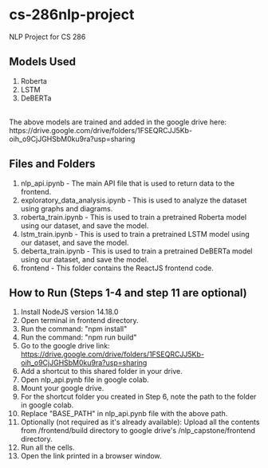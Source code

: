 # cs-286nlp-project
NLP Project for CS 286

## Models Used
1. Roberta
2. LSTM
3. DeBERTa
<br/>
The above models are trained and added in the google drive here: https://drive.google.com/drive/folders/1FSEQRCJJ5Kb-oih_o9CjJGHSbM0ku9ra?usp=sharing

## Files and Folders
1. nlp_api.ipynb - The main API file that is used to return data to the frontend.
2. exploratory_data_analysis.ipynb - This is used to analyze the dataset using graphs and diagrams.
3. roberta_train.ipynb - This is used to train a pretrained Roberta model using our dataset, and save the model.
4. lstm_train.ipynb - This is used to train a pretrained LSTM model using our dataset, and save the model.
5. deberta_train.ipynb - This is used to train a pretrained DeBERTa model using our dataset, and save the model.
6. frontend - This folder contains the ReactJS frontend code.

## How to Run (Steps 1-4 and step 11 are optional)
1. Install NodeJS version 14.18.0
2. Open terminal in frontend directory.
3. Run the command: "npm install"
4. Run the  command: "npm run build"
5. Go to the google drive link: https://drive.google.com/drive/folders/1FSEQRCJJ5Kb-oih_o9CjJGHSbM0ku9ra?usp=sharing
6. Add a shortcut to this shared folder in your drive.
7. Open nlp_api.pynb file in google colab.
8. Mount your google drive.
9. For the shortcut folder you created in Step 6, note the path to the folder in google colab.
10. Replace "BASE_PATH" in nlp_api.pynb file with the above path.
11. Optionally (not required as it's already available): Upload all the contents from /frontend/build directory to google drive's  /nlp_capstone/frontend directory.
11. Run all the cells.
12. Open the link printed in a browser window.